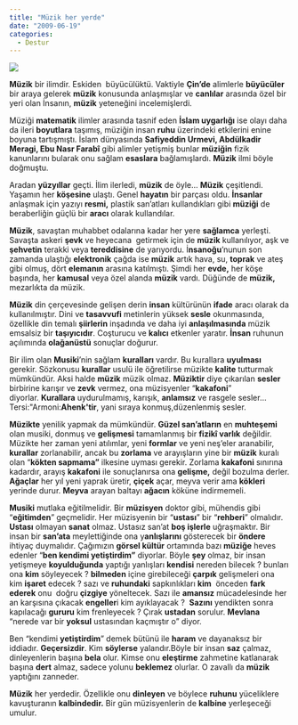 ```yaml
---
title: "Müzik her yerde"
date: "2009-06-19"
categories: 
  - Destur
---
```


**![](/uploads/image/muzik3.jpg)**

**Müzik** bir ilimdir. Eskiden  büyücülüktü. Vaktiyle **Çin’de** alimlerle **büyücüler** bir araya gelerek **müzik** konusunda anlaşmışlar ve **canlılar** arasında özel bir yeri olan İnsanın, **müzik** yeteneğini incelemişlerdi.

Müziği **matematik** ilimler arasında tasnif eden **İslam uygarlığı** ise olayı daha da ileri **boyutlara** taşımış, müziğin insan **ruhu** üzerindeki etkilerini enine boyuna tartışmıştı. İslam dünyasında **Safiyeddin Urmevi, Abdülkadir Meragi, Ebu Nasr Farabî** gibi alimler yetişmiş bunlar **müziğin** fizik kanunlarını bularak onu sağlam **esaslara** bağlamışlardı. **Müzik** ilmi böyle doğmuştu.

Aradan **yüzyıllar** geçti. İlim ilerledi, **müzik** de öyle… **Müzik** çeşitlendi. Yaşamın her **köşesine** ulaştı. Genel **hayatın** bir parçası oldu. **İnsanlar** anlaşmak için yazıyı **resmi,** plastik san’atları kullandıkları gibi **müziği** de beraberliğin güçlü bir **aracı** olarak kullandılar.

**Müzik**, savaştan muhabbet odalarına kadar her yere **sağlamca** yerleşti. Savaşta askeri **şevk** ve heyecana  getirmek için de **müzik** kullanılıyor, aşk ve **şehvetin** terakki veya **tereddisine** de yarıyordu. İ**nsanoğu**’nunun son zamanda ulaştığı **elektronik** çağda ise **müzik** artık hava, su, **toprak** ve ateş  gibi olmuş, dört **elemanın** arasına katılmıştı. Şimdi her **evde,** her köşe başında, her **kamusal** veya özel alanda **müzik** vardı. Düğünde de **müzik,** mezarlıkta da müzik.

**Müzik** din çerçevesinde gelişen derin **insan** kültürünün **ifade** aracı olarak da kullanılmıştır. Dini ve **tasavvufi** metinlerin yüksek **sesle** okunmasında, özellikle din temalı **şiirlerin** inşadında ve daha iyi **anlaşılmasında** müzik emsalsiz bir **taşıyıcıdır**. Coşturucu ve **kalıcı** etkenler yaratır. **İnsan** ruhunun açılımında **olağanüstü** sonuçlar doğurur.

Bir ilim olan **Musiki**’nin sağlam **kuralları** vardır. Bu kurallara **uyulması** gerekir. Sözkonusu **kurallar** usulü ile öğretilirse müzikte **kalite** tutturmak mümkündür. Aksi halde **müzik** müzik olmaz. **Müziktir** diye çıkarılan **sesler** birbirine karışır ve **zevk** vermez, ona müzisyenler “**kakafoni**”  
diyorlar. **Kurallara** uydurulmamış, karışık, **anlamsız** ve rasgele sesler… Tersi:"Armoni:**Ahenk'tir**, yani sıraya konmuş,düzenlenmiş sesler.

**Müzikte** yenilik yapmak da mümkündür. **Güzel san’atların** en **muhteşemi** olan musiki, donmuş ve **gelişmesi** tamamlanmış bir **fizikî varlık** değildir. Müzikte her zaman yeni atılımlar, yeni **formlar** ve yeni neş’eler aranabilir, **kurallar** zorlanabilir, ancak bu **zorlama** ve arayışların yine bir **müzik** kuralı olan “**kökten sapmama”** ilkesine uyması gerekir. Zorlama **kakafoni** sınırına kadardır, arayış **kakafoni** ile sonuçlanırsa ona **gelişme,** değil bozulma derler. **Ağaçlar** her yıl yeni yaprak üretir, **çiçek** açar, meyva verir ama **kökleri** yerinde durur. **Meyva** arayan baltayı **ağacın** köküne indirmemeli.

**Musiki** mutlaka eğitilmelidir. Bir **müzisyen** doktor gibi, mühendis gibi “**eğitimden**” geçmelidir. Her müzisyenin bir “**ustası**” bir “**rehberi**” olmalıdır. **Ustası** olmayan **sanat** olmaz. Ustasız san’at **boş işlerle** uğraşmaktır. Bir insan bir **san’ata** meylettiğinde ona y**anlışlarını** gösterecek bir **öndere** ihtiyaç duymalıdır. Çağımızın **görsel kültür** ortamında bazı **müziğe** heves edenler “**ben kendimi yetiştirdim”** diyorlar. Böyle **şey** olmaz, bir insan yetişmeye **koyulduğunda** yaptığı yanlışları **kendisi** nereden bilecek ? bunları ona **kim** söyleyecek ? **bilmeden** içine girebileceği **çarpık** gelişmeleri ona kim **işaret** edecek ? sazı ve **ruhundaki** sapkınlıkları **kim**  önceden **fark ederek** onu  doğru **çizgiye** yöneltecek. Sazı ile **amansız** mücadelesinde her an karşısına çıkacak **engeller**i kim ayıklayacak ?  **Sazını** yendikten sonra kapılacağı **gururu** kim frenleyecek ? Çırak **ustadan** sorulur. **Mevlana** “nerede var bir **yoksul** ustasından kaçmıştır o” diyor.

Ben “kendimi **yetiştirdim**” demek bütünü ile **haram** ve dayanaksız bir iddiadır. **Geçersizdir**. Kim **söylerse** yalandır.Böyle bir insan **saz** çalmaz, dinleyenlerin başına **bela** olur. Kimse onu **eleştirme** zahmetine katlanarak başına **dert** almaz, sadece yolunu **beklemez** olurlar. O zavallı da **müzik** yaptığını zanneder.

**Müzik** her yerdedir. Özellikle onu **dinleyen** ve böylece **ruhunu** yüceliklere kavuşturanın **kalbindedir.** Bir gün müzisyenlerin de **kalbine** yerleşeceği umulur.

